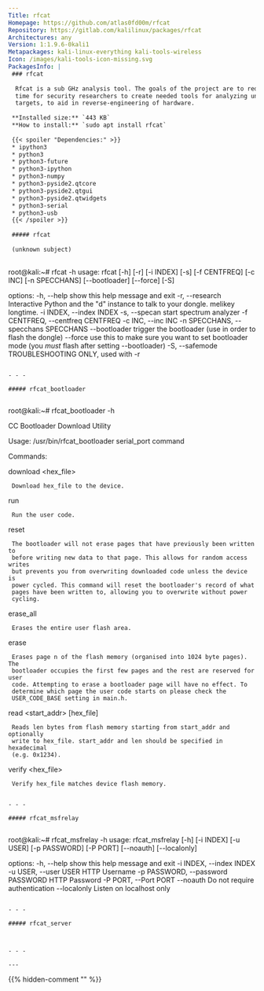 ```yaml
---
Title: rfcat
Homepage: https://github.com/atlas0fd00m/rfcat
Repository: https://gitlab.com/kalilinux/packages/rfcat
Architectures: any
Version: 1:1.9.6-0kali1
Metapackages: kali-linux-everything kali-tools-wireless 
Icon: /images/kali-tools-icon-missing.svg
PackagesInfo: |
 ### rfcat
 
  Rfcat is a sub GHz analysis tool. The goals of the project are to reduce the
  time for security researchers to create needed tools for analyzing unknown
  targets, to aid in reverse-engineering of hardware.
 
 **Installed size:** `443 KB`  
 **How to install:** `sudo apt install rfcat`  
 
 {{< spoiler "Dependencies:" >}}
 * ipython3
 * python3
 * python3-future
 * python3-ipython
 * python3-numpy
 * python3-pyside2.qtcore
 * python3-pyside2.qtgui
 * python3-pyside2.qtwidgets
 * python3-serial
 * python3-usb
 {{< /spoiler >}}
 
 ##### rfcat
 
 (unknown subject)
 
 ```
 root@kali:~# rfcat -h
 usage: rfcat [-h] [-r] [-i INDEX] [-s] [-f CENTFREQ] [-c INC] [-n SPECCHANS]
              [--bootloader] [--force] [-S]
 
 options:
   -h, --help            show this help message and exit
   -r, --research        Interactive Python and the "d" instance to talk to
                         your dongle. melikey longtime.
   -i INDEX, --index INDEX
   -s, --specan          start spectrum analyzer
   -f CENTFREQ, --centfreq CENTFREQ
   -c INC, --inc INC
   -n SPECCHANS, --specchans SPECCHANS
   --bootloader          trigger the bootloader (use in order to flash the
                         dongle)
   --force               use this to make sure you want to set bootloader mode
                         (you *must* flash after setting --bootloader)
   -S, --safemode        TROUBLESHOOTING ONLY, used with -r
 ```
 
 - - -
 
 ##### rfcat_bootloader
 
 
 ```
 root@kali:~# rfcat_bootloader -h
 
 CC Bootloader Download Utility
 
 Usage:  /usr/bin/rfcat_bootloader serial_port command
 
 Commands:
 
   download <hex_file>
 
     Download hex_file to the device.
     
   run
 
     Run the user code.
     
   reset
 
     The bootloader will not erase pages that have previously been written to
     before writing new data to that page. This allows for random access writes
     but prevents you from overwriting downloaded code unless the device is
     power cycled. This command will reset the bootloader's record of what
     pages have been written to, allowing you to overwrite without power 
     cycling.
     
   erase_all
 
     Erases the entire user flash area.
     
   erase <n>
 
     Erases page n of the flash memory (organised into 1024 byte pages). The
     bootloader occupies the first few pages and the rest are reserved for user
     code. Attempting to erase a bootloader page will have no effect. To
     determine which page the user code starts on please check the
     USER_CODE_BASE setting in main.h.
     
   read <start_addr> <len> [hex_file]
 
     Reads len bytes from flash memory starting from start_addr and optionally
     write to hex_file. start_addr and len should be specified in hexadecimal 
     (e.g. 0x1234).
 
   verify <hex_file>
 
     Verify hex_file matches device flash memory.
   
 ```
 
 - - -
 
 ##### rfcat_msfrelay
 
 
 ```
 root@kali:~# rfcat_msfrelay -h
 usage: rfcat_msfrelay [-h] [-i INDEX] [-u USER] [-p PASSWORD] [-P PORT]
                       [--noauth] [--localonly]
 
 options:
   -h, --help            show this help message and exit
   -i INDEX, --index INDEX
   -u USER, --user USER  HTTP Username
   -p PASSWORD, --password PASSWORD
                         HTTP Password
   -P PORT, --Port PORT
   --noauth              Do not require authentication
   --localonly           Listen on localhost only
 ```
 
 - - -
 
 ##### rfcat_server
 
 
 
 - - -
 
---
```

{{% hidden-comment "<!--Do not edit anything above this line-->" %}}
